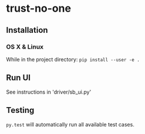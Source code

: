 # trust-no-one

## Installation

### OS X & Linux
While in the project directory: `pip install --user -e .`

## Run UI
See instructions in 'driver/sb_ui.py'

## Testing
`py.test` will automatically run all available test cases.
